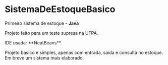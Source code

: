 # SistemaDeEstoqueBasico
 Primeiro sistema de estoque - **Java**
 <p> Projeto feito para um teste supresa na UFPA. <p>
 <p> IDE usada: **NeatBeans**.
 <p> Projeto basico e simples, apenas com entrada, saida e consulta no estoque. Em breve um sistema mais elaborado.
